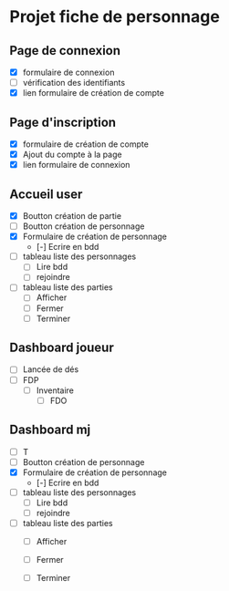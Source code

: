 # Projet fiche de personnage

## Page de connexion
  - [x] formulaire de connexion 
  - [ ] vérification des identifiants
  - [x] lien formulaire de création de compte

## Page d'inscription
  - [x] formulaire de création de compte
  - [x] Ajout du compte à la page
  - [x] lien formulaire de connexion

## Accueil user
  - [x] Boutton création de partie
  - [ ] Boutton création de personnage
  - [x] Formulaire de création de personnage
    - [-] Ecrire en bdd
  - [ ] tableau liste des personnages
    - [ ] Lire bdd
    - [ ] rejoindre
  - [ ] tableau liste des parties
    - [ ] Afficher
    - [ ] Fermer
    - [ ] Terminer

## Dashboard joueur
  - [ ] Lancée de dés
  - [ ] FDP
    - [ ] Inventaire
        - [ ] FDO
    
## Dashboard mj
  - [ ] T
  - [ ] Boutton création de personnage
  - [x] Formulaire de création de personnage
    - [-] Ecrire en bdd
  - [ ] tableau liste des personnages
    - [ ] Lire bdd
    - [ ] rejoindre
  - [ ] tableau liste des parties
    - [ ] Afficher
    - [ ] Fermer
    - [ ] Terminer


